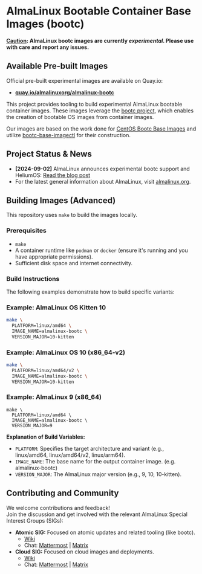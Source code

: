 # AlmaLinux Bootable Container Base Images (bootc)

**<ins>Caution</ins>: AlmaLinux bootc images are currently *experimental*. Please use with care and report any issues.**

## Available Pre-built Images

Official pre-built experimental images are available on Quay.io:

* **[quay.io/almalinuxorg/almalinux-bootc](https://quay.io/repository/almalinuxorg/almalinux-bootc?tab=tags)**

This project provides tooling to build experimental AlmaLinux bootable container images. These images leverage the [bootc project](https://containers.github.io/bootc/), which enables the creation of bootable OS images from container images.

Our images are based on the work done for [CentOS Bootc Base Images](https://gitlab.com/redhat/centos-stream/containers/bootc/-/tree/c10s?ref_type=heads) and utilize [bootc-base-imagectl](https://gitlab.com/fedora/bootc/base-images/-/blob/main/bootc-base-imagectl.md?ref_type=heads) for their construction.

## Project Status & News

* **[2024-09-02]** AlmaLinux announces experimental bootc support and HeliumOS: [Read the blog post](https://almalinux.org/blog/2024-09-02-bootc-almalinux-heliumos/)
* For the latest general information about AlmaLinux, visit [almalinux.org](https://almalinux.org/get-almalinux/).



## Building Images (Advanced)

This repository uses `make` to build the images locally.

### Prerequisites

* `make`
* A container runtime like `podman` or `docker` (ensure it's running and you have appropriate permissions).
* Sufficient disk space and internet connectivity.

### Build Instructions

The following examples demonstrate how to build specific variants:

### Example: AlmaLinux OS Kitten 10

```bash
make \
  PLATFORM=linux/amd64 \
  IMAGE_NAME=almalinux-bootc \
  VERSION_MAJOR=10-kitten
```

### Example: AlmaLinux OS 10 (x86_64-v2)

```bash
make \
  PLATFORM=linux/amd64/v2 \
  IMAGE_NAME=almalinux-bootc \
  VERSION_MAJOR=10-kitten
```

  
### Example: AlmaLinux 9 (x86_64)

```  
make \  
  PLATFORM=linux/amd64 \  
  IMAGE_NAME=almalinux-bootc \  
  VERSION_MAJOR=9  
```

**Explanation of Build Variables:**

* `PLATFORM`: Specifies the target architecture and variant (e.g., linux/amd64, linux/amd64/v2, linux/arm64).  
* `IMAGE_NAME`: The base name for the output container image. (e.g. almalinux-bootc) 
* `VERSION_MAJOR`: The AlmaLinux major version (e.g., 9, 10, 10-kitten).

## Contributing and Community

We welcome contributions and feedback!  
Join the discussion and get involved with the relevant AlmaLinux Special Interest Groups (SIGs):

* **Atomic SIG:** Focused on atomic updates and related tooling (like bootc).  
  * [Wiki](https://wiki.almalinux.org/sigs/Atomic.html)  
  * Chat: [Mattermost](https://chat.almalinux.org/almalinux/channels/sigatomic) | [Matrix](https://matrix.to/#/#sig-atomic:almalinux.im)  
* **Cloud SIG:** Focused on cloud images and deployments.  
  * [Wiki](https://wiki.almalinux.org/sigs/Cloud.html)  
  * Chat: [Mattermost](https://chat.almalinux.org/almalinux/channels/sigcloud) | [Matrix](https://matrix.to/#/#sig-cloud:almalinux.im)

